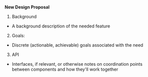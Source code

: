 **New Design Proposal**

1. Background
  * A background description of the needed feature
  
2. Goals:
  * Discrete (actionable, achievable) goals associated with the need
  
3. API
  * Interfaces, if relevant, or otherwise notes on coordination points between components and how they'll work together
